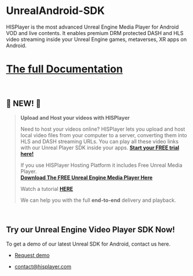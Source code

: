 # UnrealAndroid-SDK

HISPlayer is the most advanced Unreal Engine Media Player for Android VOD and live contents. It enables premium DRM protected DASH and HLS video streaming inside your Unreal Engine games, metaverses, XR apps on Android.

# [The full Documentation](https://hisplayer.github.io/UnrealAndroid-SDK/#/)

<br>

## 🚀 NEW! 🚀
>**Upload and Host your videos with HISPlayer**
>
> Need to host your videos online? HISPlayer lets you upload and host local video files from your computer to a server, converting them into HLS and DASH streaming URLs. You can play all these video links with our Unreal Player SDK inside your apps. **[Start your FREE trial here!](https://dashboard.hisplayer.com/signup)**
>
>If you use HISPlayer Hosting Platform it includes Free Unreal Media Player.<br>
>**[Download The FREE Unreal Engine Media Player Here](https://github.com/HISPlayer/Unreal_Engine_Media_Player/releases/tag/v2.9.0.1)**
>
>Watch a tutorial **[HERE](https://www.youtube.com/watch?v=awfN0zz-8zQ)**
>
> We can help you with the full **end-to-end** delivery and playback.

<br>

## Try our Unreal Engine Video Player SDK Now!

To get a demo of our latest Unreal SDK for Android, contact us here.

* [Request demo](https://hisplayer.com/demo-unreal-engine-player-sdk/)

* contact@hisplayer.com
